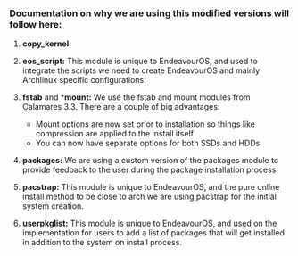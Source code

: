 ### Documentation on why we are using this modified versions will follow here:


1. **copy_kernel:**

2. **eos_script:** This module is unique to EndeavourOS, and used to integrate the scripts we need to create EndeavourOS and mainly Archlinux specific configurations.

3. **fstab** and ***mount:** We use the fstab and mount modules from Calamares 3.3. There are a couple of big advantages:
   * Mount options are now set prior to installation so things like compression are applied to the install itself
   * You can now have separate options for both SSDs and HDDs

5. **packages:** We are using a custom version of the packages module to provide feedback to the user during the package installation process

6. **pacstrap:** This module is unique to EndeavourOS, and the pure online install method to be close to arch we are using pacstrap for the initial system creation.

7. **userpkglist:** This module is unique to EndeavourOS, and used on the implementation for users to add a list of packages that will get installed in addition to the system on install process. 

